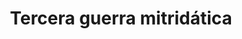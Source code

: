﻿---
title: "Tercera guerra mitridática"
permalink: periodes_166.html
layout: periode
dataInici: -75
dataFi: -63
sidebar: periodes
pares:
  - 59:
    title: "Guerras Mitridáticas"
    dataInici: "(-89)"
    dataFi: "(-63)"

fills:
jocsPrincipals:
jocsEscenaris:
jocsEpoca:
  - title: "Historia Romana"
    bggId: 42481
    escenari: "The Third Mithridatic War"
    dataInici: 
    dataFi: 

jocsEpocaEscenaris:
---
